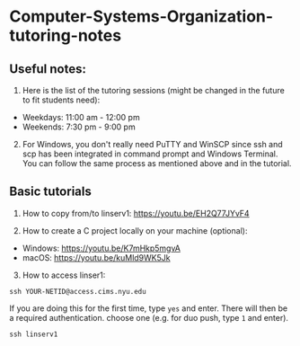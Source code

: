 # Computer-Systems-Organization-tutoring-notes
## Useful notes:
1. Here is the list of the tutoring sessions (might be changed in the future to fit students need):
- Weekdays: 11:00 am - 12:00 pm
- Weekends: 7:30 pm - 9:00 pm
2. For Windows, you don't really need PuTTY and WinSCP since ssh and scp has been integrated in command prompt and Windows Terminal. You can follow the same process as mentioned above and in the tutorial.

## Basic tutorials
1. How to copy from/to linserv1:
https://youtu.be/EH2Q77JYvF4

2. How to create a C project locally on your machine (optional):
- Windows: https://youtu.be/K7mHkp5mgvA
- macOS: https://youtu.be/kuMld9WK5Jk

3. How to access linser1:
```
ssh YOUR-NETID@access.cims.nyu.edu
```
If you are doing this for the first time, type `yes` and enter.
There will then be a required authentication. choose one (e.g. for duo push, type `1` and enter).
```
ssh linserv1
```

